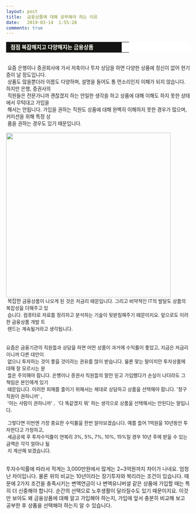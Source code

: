 ```yaml
---
layout: post
title:  금융상품에 대해 공부해야 하는 이유
date:   2019-03-14  1:55:28
comments: true
---
```




<div><table width="99%" bgcolor="#ffffff" cellspacing="1" cellpadding="2"><tbody><tr><td width="300" bgcolor="#141313" style-="border-bottom:#141313 1px solid; border-left:#141313 1px solid; border-top:#141313 1px solid; &#13;&#10;border-right:#141313 1px solid"><span style="color: rgb(0, 0, 0); font-family: 맑은 고딕, dotum, verdana; font-size: 11pt;"><strong><span syle="font-size:11pt"><font color="#fffff0">&nbsp;점점 복잡해지고 다양해지는 금융상품</font></span></strong></span></td><td style="border-width: 0px 0px 1px; border-style: solid; border-color: rgb(255, 255, 255) rgb(255, 255, 255) rgb(20, 19, 19);"><span style="font-size: 11pt;"><font color="#000000">&nbsp;</font></span></td></tr></tbody></table></div><span style="font-size: 10pt;"><br>﻿</span><span style="font-size: 10pt;">&nbsp;요즘 은행이나 증권회사에 가서 저축이나 투자 상담을 하면 다양한 상품에 정신이 없어 현기증이 날 정도입니다. </span><br><span style="font-size: 10pt;">&nbsp;상품도 많을뿐더러 이름도 다양하며, 설명을 들어도 통 먼소리인지 이해가 되지 않습니다. 하지만 은행, 증권사의<br>&nbsp;직원들은 전문가니까 괜찮겠지 하는 안일한 생각을 하고 상품에 대해 이해도 하지 못한 상태에서 무턱대고 가입을<br>&nbsp;해서는 안됩니다. 가입을 권하는 직원도 상품에 대해 완벽히 이해하지 못한 경우가 많으며, 커미션을 위해 특정 상<br>&nbsp;품을 권하는 경우도 있기 때문입니다.<br><br><span data-url="https://t1.daumcdn.net/cfile/tistory/1569CC1F4C5845ADA1?download" data-lightbox="lightbox"><img width="450" height="288" style="height: auto; cursor: pointer; max-width: 100%;" alt="" src="https://t1.daumcdn.net/cfile/tistory/1569CC1F4C5845ADA1" filename="cfile6.uf@1569CC1F4C5845ADA1B7A5.jpg" filemime=""></span><br></span><span style="font-size: 10pt;">&nbsp;</span><font size="2"><span style="font-size: 10pt;">복잡한 </span>금융상품이 나오게 된 것은 저금리 때문입니다. 그리고&nbsp;비약적인 IT의 발달도 상품의 복잡성을 더해주고 있<br>&nbsp;습니다. 컴퓨터로 자료를 정리하고 분석하는 기술이 뒷받침해주기 때문이지요. 앞으로도 이러한 금융상품 개발&nbsp;트<br>&nbsp;렌드는 계속될거라고 생각됩니다.&nbsp;<br><br><br>요즘은 금융기관의 직원들과 상담을 하면 어떤 상품이 과거에 수익률이 좋았고, 지금은 저금리이니까 다른 대안이 <br>&nbsp;없으니 투자하는 것이 좋을 것이라는 권유를 많이 받습니다. 물론 맞는 말이지만 투자상품에 대해 잘 모르시는 분<br>&nbsp;들은 주의해야 합니다. 은행이나 증권사 직원들의 말만 믿고 가입했다가 손실이 나더라도&nbsp;그 책임은 본인에게 있기 <br>&nbsp;때문입니다. 이러한 피해를 줄이기 위해서는 제대로 상담하고 상품을 선택해야 합니다.&nbsp;'창구 직원이 권하니까' , <br> &nbsp;'아는 사람이 권하니까' ,&nbsp; '다 똑같겠지 뭐' 하는&nbsp;생각으로 상품을 선택해서는 안된다는 말입니다.<br><br>&nbsp;그렇다면 이번엔 가장 중요한 수익률을 한번 알아보겠습니다. 예를 들어 1억원을 10년동안 투자한다고 가정하고, <br> &nbsp;세금공제 후 투자수익률이 연복리 3%, 5%, 7%, 10%, 15%일 경우 10년 후에 받을 수 있는 금액은 각각 얼마나 될<br>&nbsp;지 계산해 보겠습니다.<br><br></font>


투자수익률에 따라서 적게는 3,000만원에서 많게는 2~3억원까지 차이가 나네요. 엄청난 차이입니다.
  물론 위의 비교는 10년이라는 장기투자와 복리라는 조건이 있습니다. 때문에 2가지 조건을 충족시키는 변액연금이
 나 변액유니버셜 같은 상품에 가입할 때는 특히 더 신중해야 합니다. 순간의 선택으로 노후생활이 달라질수도 있기 
 때문이지요. 이것만 보아도 왜 금융상품에 대해 알고 가입해야 하는지, 가입에 앞서 충분히 비교해 보고 공부한 후 
 상품을 선택해야 하는지 알 수 있습니다.﻿